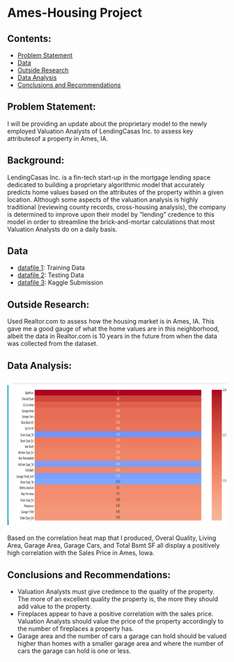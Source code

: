 # Ames-Housing Project


 ## Contents:
 
- [Problem Statement](#Problem-Statement)  
- [Data](#Data)
- [Outside Research](#Research)
- [Data Analysis](#Data-Analysis)
- [Conclusions and Recommendations](#Conclusions-and-Recommendations)


## Problem Statement:

I will be providing an update about the proprietary model to the newly employed Valuation Analysts of LendingCasas Inc. to assess key attributesof a property in Ames, IA. 


## Background:

LendingCasas Inc. is a fin-tech start-up in the mortgage lending space dedicated to building a proprietary algorithmic model that accurately predicts home values based on the attributes of the property within a given location.
Although some aspects of the valuation analysis is highly traditional (reviewing county records, cross-housing analysis), the company is determined to improve upon their model by ”lending” credence to this model in order to streamline the brick-and-mortar calculations that most Valuation Analysts do on a daily basis.



## Data

* [datafile 1](https://git.generalassemb.ly/edwardmendoza89/project_2/blob/master/datasets/Ames%20-%20Data%20Clean-Up-Revision.ipynb): Training Data
* [datafile 2](https://git.generalassemb.ly/edwardmendoza89/project_2/blob/master/datasets/Test%20Data%20-%20Clean-%20Revision.ipynb): Testing Data
* [datafile 3](/Users/edwardmendoza/Documents/GA/Projects/project_2/datasets/kaggle_submission_take20.csv): Kaggle Submission


## Outside Research:

Used Realtor.com to assess how the housing market is in Ames, IA. This gave me a good gauge of what the home values are in this neighborhood, albeit the data in Realtor.com is 10 years in the future from when the data was collected from the dataset.
    

## Data Analysis:

<img src = "https://github.com/EyyyDwarddd/Ames_Housing_Project/blob/main/images/heatmap.png">

Based on the correlation heat map that I produced, Overal Quality, Living Area, Garage Area, Garage Cars, and Total Bsmt SF all display a positively high correlation with the Sales Price in Ames, Iowa.
    
## Conclusions and Recommendations:

- Valuation Analysts must give credence to the quality of the property. The more of an excellent quality the property is, the more they should add value to the property.
- Fireplaces appear to have a positive correlation with the sales price. Valuation Analysts should value the price of the property accordingly to the number of fireplaces a property has.
- Garage area and the number of cars a garage can hold should be valued higher than homes with a smaller garage area and where the number of cars the garage can hold is one or less.

